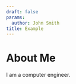 ```yaml
---
draft: false
params:
  author: John Smith
title: Example
---
```

# About Me

I am a computer engineer.
